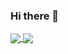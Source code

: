 ### Hi there 👋

<!--
**haramrit09k/haramrit09k** is a ✨ _special_ ✨ repository because its `README.md` (this file) appears on your GitHub profile.

Here are some ideas to get you started:

- 🔭 I’m currently working on ...
- 🌱 I’m currently learning ...
- 👯 I’m looking to collaborate on ...
- 🤔 I’m looking for help with ...
- 💬 Ask me about ...
- 📫 How to reach me: ...
- 😄 Pronouns: ...
- ⚡ Fun fact: ...
-->


<a href="https://github.com/haramrit09k">
  <img align="center" src="https://github-readme-stats.vercel.app/api?username=haramrit09k&theme=radical&show_icons=true" />
</a>
<a href="https://github.com/haramrit09k">
  <img align="center" src="https://github-readme-stats.vercel.app/api/top-langs/?username=haramrit09k&hide=jupyter%20notebook&layout=compact&theme=radical&show_icons=true" />
</a>
